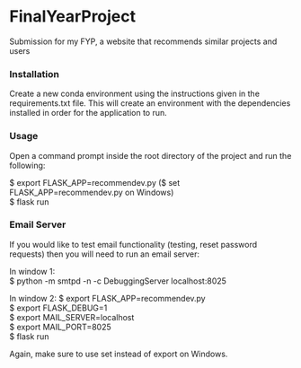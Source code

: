 # FinalYearProject
Submission for my FYP, a website that recommends similar projects and users

### Installation
Create a new conda environment using the instructions given in the requirements.txt file.
This will create an environment with the dependencies installed in order for the application to run.

### Usage
Open a command prompt inside the root directory of the project and run the following:

$ export FLASK_APP=recommendev.py ($ set FLASK_APP=recommendev.py on Windows)  
$ flask run

### Email Server
If you would like to test email functionality (testing, reset password requests) then you will need to run an email server:

In window 1:  
$ python -m smtpd -n -c DebuggingServer localhost:8025  

In window 2:
$ export FLASK_APP=recommendev.py  
$ export FLASK_DEBUG=1  
$ export MAIL_SERVER=localhost  
$ export MAIL_PORT=8025  
$ flask run  

Again, make sure to use set instead of export on Windows.